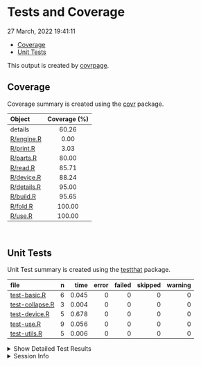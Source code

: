 Tests and Coverage
================
27 March, 2022 19:41:11

  - [Coverage](#coverage)
  - [Unit Tests](#unit-tests)

This output is created by
[covrpage](https://github.com/yonicd/covrpage).

## Coverage

Coverage summary is created using the
[covr](https://github.com/r-lib/covr) package.

| Object                        | Coverage (%) |
| :---------------------------- | :----------: |
| details                       |    60.26     |
| [R/engine.R](../R/engine.R)   |     0.00     |
| [R/print.R](../R/print.R)     |     3.03     |
| [R/parts.R](../R/parts.R)     |    80.00     |
| [R/read.R](../R/read.R)       |    85.71     |
| [R/device.R](../R/device.R)   |    88.24     |
| [R/details.R](../R/details.R) |    95.00     |
| [R/build.R](../R/build.R)     |    95.65     |
| [R/fold.R](../R/fold.R)       |    100.00    |
| [R/use.R](../R/use.R)         |    100.00    |

<br>

## Unit Tests

Unit Test summary is created using the
[testthat](https://github.com/r-lib/testthat) package.

| file                                        | n |  time | error | failed | skipped | warning |
| :------------------------------------------ | -: | ----: | ----: | -----: | ------: | ------: |
| [test-basic.R](testthat/test-basic.R)       | 6 | 0.045 |     0 |      0 |       0 |       0 |
| [test-collapse.R](testthat/test-collapse.R) | 3 | 0.004 |     0 |      0 |       0 |       0 |
| [test-device.R](testthat/test-device.R)     | 5 | 0.678 |     0 |      0 |       0 |       0 |
| [test-use.R](testthat/test-use.R)           | 9 | 0.056 |     0 |      0 |       0 |       0 |
| [test-utils.R](testthat/test-utils.R)       | 5 | 0.006 |     0 |      0 |       0 |       0 |

<details closed>

<summary> Show Detailed Test Results </summary>

| file                                                | context     | test                            | status | n |  time |
| :-------------------------------------------------- | :---------- | :------------------------------ | :----- | -: | ----: |
| [test-basic.R](testthat/test-basic.R#L6_L9)         | basic       | basic: empty                    | PASS   | 1 | 0.014 |
| [test-basic.R](testthat/test-basic.R#L13_L16)       | basic       | basic: object                   | PASS   | 1 | 0.012 |
| [test-basic.R](testthat/test-basic.R#L20_L23)       | basic       | basic: dots                     | PASS   | 1 | 0.010 |
| [test-basic.R](testthat/test-basic.R#L27_L30)       | basic       | basic: file                     | PASS   | 1 | 0.003 |
| [test-basic.R](testthat/test-basic.R#L34_L37)       | basic       | basic: non file singleton       | PASS   | 1 | 0.003 |
| [test-basic.R](testthat/test-basic.R#L41_L44)       | basic       | basic: no lang                  | PASS   | 1 | 0.003 |
| [test-collapse.R](testthat/test-collapse.R#L6_L9)   | fold        | fold methods: close             | PASS   | 1 | 0.001 |
| [test-collapse.R](testthat/test-collapse.R#L13_L16) | fold        | fold methods: open default      | PASS   | 1 | 0.002 |
| [test-collapse.R](testthat/test-collapse.R#L20_L23) | fold        | fold methods: open with summary | PASS   | 1 | 0.001 |
| [test-device.R](testthat/test-device.R#L16)         | device      | using device: device flag       | PASS   | 1 | 0.088 |
| [test-device.R](testthat/test-device.R#L20)         | device      | using device: device png        | PASS   | 1 | 0.004 |
| [test-device.R](testthat/test-device.R#L26)         | device      | using device: device upload     | PASS   | 1 | 0.577 |
| [test-device.R](testthat/test-device.R#L43)         | device      | local device: image created     | PASS   | 1 | 0.005 |
| [test-device.R](testthat/test-device.R#L47)         | device      | local device: env flag reset    | PASS   | 1 | 0.004 |
| [test-use.R](testthat/test-use.R#L8_L10)            | use details | bad path: imports               | PASS   | 1 | 0.009 |
| [test-use.R](testthat/test-use.R#L20_L23)           | use details | default: imports                | PASS   | 1 | 0.006 |
| [test-use.R](testthat/test-use.R#L27_L30)           | use details | default: RdMacros               | PASS   | 1 | 0.006 |
| [test-use.R](testthat/test-use.R#L35_L38)           | use details | default: Roxygen                | PASS   | 1 | 0.005 |
| [test-use.R](testthat/test-use.R#L50_L53)           | use details | single fields: imports          | PASS   | 1 | 0.006 |
| [test-use.R](testthat/test-use.R#L61_L64)           | use details | single fields: RdMacros         | PASS   | 1 | 0.007 |
| [test-use.R](testthat/test-use.R#L72_L75)           | use details | single fields: Roxygen          | PASS   | 1 | 0.006 |
| [test-use.R](testthat/test-use.R#L83_L86)           | use details | single fields: Roxygen FALSE    | PASS   | 1 | 0.005 |
| [test-use.R](testthat/test-use.R#L102)              | use details | import: imports empty           | PASS   | 1 | 0.006 |
| [test-utils.R](testthat/test-utils.R#L6_L9)         | utilities   | utilities: tooltip default      | PASS   | 1 | 0.001 |
| [test-utils.R](testthat/test-utils.R#L13_L16)       | utilities   | utilities: tooltip with text    | PASS   | 1 | 0.001 |
| [test-utils.R](testthat/test-utils.R#L21_L24)       | utilities   | utilities: summary default      | PASS   | 1 | 0.001 |
| [test-utils.R](testthat/test-utils.R#L28_L31)       | utilities   | utilities: state open           | PASS   | 1 | 0.002 |
| [test-utils.R](testthat/test-utils.R#L35_L38)       | utilities   | utilities: state closed         | PASS   | 1 | 0.001 |

</details>

<details>

<summary> Session Info </summary>

| Field    | Value                             |                                                                                                                                                                                                                                                                 |
| :------- | :-------------------------------- | :-------------------------------------------------------------------------------------------------------------------------------------------------------------------------------------------------------------------------------------------------------------- |
| Version  | R version 4.1.3 (2022-03-10)      |                                                                                                                                                                                                                                                                 |
| Platform | x86\_64-apple-darwin17.0 (64-bit) | <a href="https://github.com/yonicd/details/commit/ef3affd61c8dacc2795bc29fec8266d6046537ce/checks" target="_blank"><span title="Built on Github Actions">![](https://github.com/metrumresearchgroup/covrpage/blob/actions/inst/logo/gh.png?raw=true)</span></a> |
| Running  | macOS Big Sur/Monterey 10.16      |                                                                                                                                                                                                                                                                 |
| Language | en\_US                            |                                                                                                                                                                                                                                                                 |
| Timezone | UTC                               |                                                                                                                                                                                                                                                                 |

| Package  | Version |
| :------- | :------ |
| testthat | 3.1.2   |
| covr     | 3.3.2   |
| covrpage | 0.1     |

</details>

<!--- Final Status : pass --->
